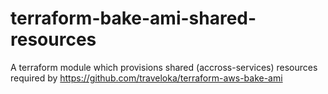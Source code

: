 # terraform-bake-ami-shared-resources
A terraform module which provisions shared (accross-services) resources required by https://github.com/traveloka/terraform-aws-bake-ami
